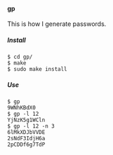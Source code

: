 #### gp
This is how I generate passwords.

##### Install
```
$ cd gp/
$ make
$ sudo make install
```

##### Use
```
$ gp
9WNhKBdX0
$ gp -l 12
YjNzK5g1WCln
$ gp -l 12 -n 3
6lMkXDJbVVDE
2sNdF3IdjH6a
2pCDDf6g7TdP
```

